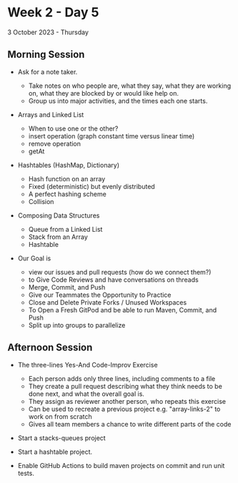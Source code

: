 # Week 2 - Day 5
3 October 2023 - Thursday

## Morning Session

* Ask for a note taker.
  * Take notes on who people are, what they say, what they are working on, what they are blocked by or would like help on.
  * Group us into major activities, and the times each one starts.

* Arrays and Linked List
  * When to use one or the other?
  * insert operation (graph constant time versus linear time)
  * remove operation
  * getAt

* Hashtables (HashMap, Dictionary)
  * Hash function on an array
  * Fixed (deterministic) but evenly distributed
  * A perfect hashing scheme
  * Collision

* Composing Data Structures
  * Queue from a Linked List
  * Stack from an Array
  * Hashtable

* Our Goal is
  * view our issues and pull requests (how do we connect them?)
  * to Give Code Reviews and have conversations on threads
  * Merge, Commit, and Push
  * Give our Teammates the Opportunity to Practice
  * Close and Delete Private Forks / Unused Workspaces
  * To Open a Fresh GitPod and be able to run Maven, Commit, and Push
  * Split up into groups to parallelize

## Afternoon Session

* The three-lines Yes-And Code-Improv Exercise
  * Each person adds only three lines, including comments to a file
  * They create a pull request describing what they think needs to be done next, and what the overall goal is.
  * They assign as reviewer another person, who repeats this exercise
  * Can be used to recreate a previous project e.g. "array-links-2" to work on from scratch
  * Gives all team members a chance to write different parts of the code

* Start a stacks-queues project 
* Start a hashtable project.
* Enable GitHub Actions to build maven projects on commit and run unit tests.
